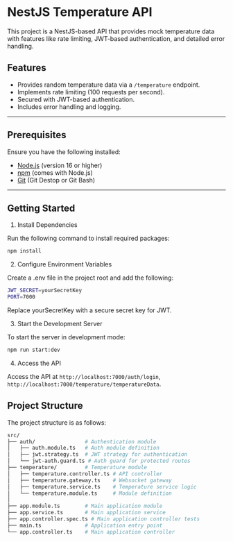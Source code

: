 # NestJS Temperature API

This project is a NestJS-based API that provides mock temperature data with features like rate limiting, JWT-based authentication, and detailed error handling.

## Features

- Provides random temperature data via a `/temperature` endpoint.
- Implements rate limiting (100 requests per second).
- Secured with JWT-based authentication.
- Includes error handling and logging.

---

## Prerequisites

Ensure you have the following installed:

- [Node.js](https://nodejs.org/) (version 16 or higher)
- [npm](https://www.npmjs.com/) (comes with Node.js)
- [Git](https://git-scm.com/) (Git Destop or Git Bash)

---

## Getting Started

1.  Install Dependencies

Run the following command to install required packages:

```bash
npm install
```

2. Configure Environment Variables

Create a .env file in the project root and add the following:

```bash
JWT_SECRET=yourSecretKey
PORT=7000
```

Replace yourSecretKey with a secure secret key for JWT.

3. Start the Development Server

To start the server in development mode:

```bash
npm run start:dev
```

4. Access the API

Access the API at
`http://localhost:7000/auth/login`,
`http://localhost:7000/temperature/temperatureData`.

## Project Structure

The project structure is as follows:

```bash
src/
├── auth/                # Authentication module
│   ├── auth.module.ts   # Auth module definition
│   ├── jwt.strategy.ts  # JWT strategy for authentication
│   └── jwt-auth.guard.ts # Auth guard for protected routes
├── temperature/         # Temperature module
│   ├── temperature.controller.ts # API controller
│   ├── temperature.gateway.ts    # Websocket gateway
│   ├── temperature.service.ts    # Temperature service logic
│   └── temperature.module.ts     # Module definition
│
├── app.module.ts        # Main application module
├── app.service.ts       # Main application service
├── app.controller.spec.ts # Main application controller tests
├── main.ts              # Application entry point
└── app.controller.ts    # Main application controller

```
